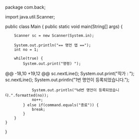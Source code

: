 package com.back;

import java.util.Scanner;

public class Main {
    public static void main(String[] args) {

        Scanner sc = new Scanner(System.in);

        System.out.println("== 명언 앱 ==");
        int no = 1;

        while(true) {
            System.out.print("명령) ");
@@ -18,10 +19,12 @@
                sc.nextLine();
                System.out.print("작가 : ");
                sc.nextLine();
                System.out.println("1번 명언이 등록되었습니다.");

                System.out.println("%d번 명언이 등록되었습니다.".formatted(no));
                no++;
            } else if(command.equals("종료")) {
                break;
            }
        }
    }
}